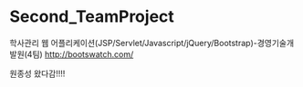 ﻿# Second_TeamProject
학사관리 웹 어플리케이션(JSP/Servlet/Javascript/jQuery/Bootstrap)-경영기술개발원(4팀)
http://bootswatch.com/

원종성 왔다감!!!!